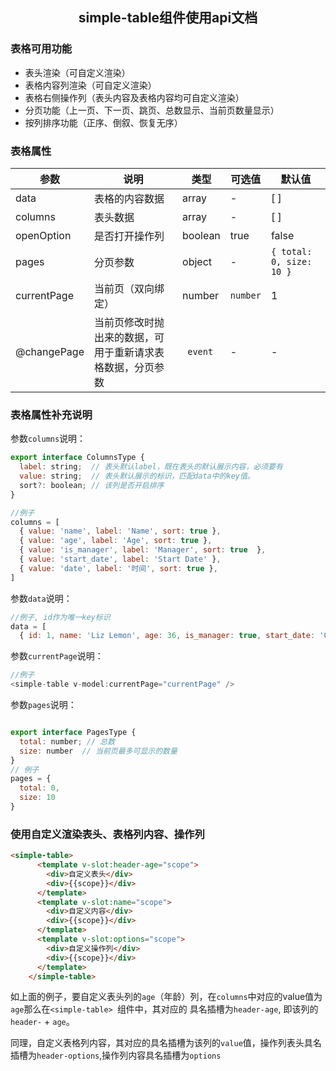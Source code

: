 ## <center> simple-table组件使用api文档

### 表格可用功能

- 表头渲染（可自定义渲染）
- 表格内容列渲染（可自定义渲染）
- 表格右侧操作列（表头内容及表格内容均可自定义渲染）
- 分页功能（上一页、下一页、跳页、总数显示、当前页数量显示）
- 按列排序功能（正序、倒叙、恢复无序）

### 表格属性

| 参数          | 说明                            | 类型           | 可选值          | 默认值                           |
|-------------|-------------------------------|--------------|--------------|-------------------------------|
| data        | 表格的内容数据                       | array        | -            | [ ]                           |
| columns     | 表头数据                          | array        | -            | [ ]                           |
| openOption  | 是否打开操作列                       | boolean      | true         | false                         |
| pages       | 分页参数                          | object       | -            | ```{ total: 0, size: 10 } ``` |
| currentPage | 当前页（双向绑定）                     | number       | ```number``` | 1                             |
| @changePage | 当前页修改时抛出来的数据，可用于重新请求表格数据，分页参数 | ``` event``` | -            | -                             |

### 表格属性补充说明

参数```columns```说明：
```javascript
export interface ColumnsType {
  label: string;  // 表头默认label，既在表头的默认展示内容，必须要有
  value: string;  // 表头默认展示的标识，匹配data中的key值。
  sort?: boolean; // 该列是否开启排序
}

//例子
columns = [
  { value: 'name', label: 'Name', sort: true },
  { value: 'age', label: 'Age', sort: true },
  { value: 'is_manager', label: 'Manager', sort: true  },
  { value: 'start_date', label: 'Start Date' },
  { value: 'date', label: '时间', sort: true },
]
```
参数```data```说明：
```javascript
//例子, id作为唯一key标识
data = [
  { id: 1, name: 'Liz Lemon', age: 36, is_manager: true, start_date: '02-28-1999', date: new Date('1998-05-16') }]
```

参数```currentPage```说明：
```javascript
//例子
<simple-table v-model:currentPage="currentPage" />
```

参数```pages```说明：
```javascript

export interface PagesType {
  total: number; // 总数
  size: number  // 当前页最多可显示的数量
}
// 例子
pages = {
  total: 0,
  size: 10
}
```
### 使用自定义渲染表头、表格列内容、操作列

```html
<simple-table>
      <template v-slot:header-age="scope">
        <div>自定义表头</div>
        <div>{{scope}}</div>
      </template>
      <template v-slot:name="scope">
        <div>自定义内容</div>
        <div>{{scope}}</div>
      </template>
      <template v-slot:options="scope">
        <div>自定义操作列</div>
        <div>{{scope}}</div>
      </template>
    </simple-table>
```
如上面的例子，要自定义表头列的```age```（年龄）列，在```columns```中对应的value值为```age```那么在```<simple-table> ```组件中，其对应的
具名插槽为```header-age```, 即该列的```header-``` + ```age```。

同理，自定义表格列内容，其对应的具名插槽为该列的```value```值，操作列表头具名插槽为```header-options```,操作列内容具名插槽为```options```




